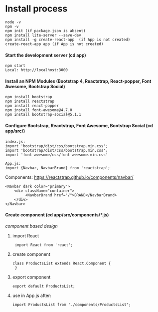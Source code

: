 # Install process

    node -v
    npm -v
    npm init (if package.json is absent)
    npm install lite-server --save-dev
    npm install -g create-react-app  (if App is not created)
    create-react-app app (if App is not created)
    
#### Start the development server (cd app)

    npm start
    Local: http://localhost:3000
    
#### Install an NPM Modules (Bootstrap 4, Reactstrap, React-popper, Font Awesome, Bootstrap Social) 

    npm install bootstrap
    npm install reactstrap
    npm install react-popper
    npm install font-awesome@4.7.0
    npm install bootstrap-social@5.1.1
    
#### Configure Bootstrap, Reactstrap, Font Awesome, Bootstrap Social (cd app/src/)

    index.js:
    import 'bootstrap/dist/css/bootstrap.min.css';
    import 'bootstrap/dist/css/bootstrap.min.css';
    import 'font-awesome/css/font-awesome.min.css'
    
    App.js:
    import {Navbar, NavbarBrand} from 'reactstrap';
    
Components: https://reactstrap.github.io/components/navbar/

    <Navbar dark color="primary">
        <div className="container">
             <NavbarBrand href="/">BRAND</NavbarBrand>
        </div>
    </Navbar>
    
#### Create component (cd app/src/components/*.js)
*component based design*
 
1. import React
    
        import React from 'react';
2. create component
       
       class ProductsList extends React.Component {
        }
3. export component
       
       export default ProductsList;
4. use  <ProductsList/> in App.js after:
       
       import ProductsList from "./components/ProductsList";

 
    
